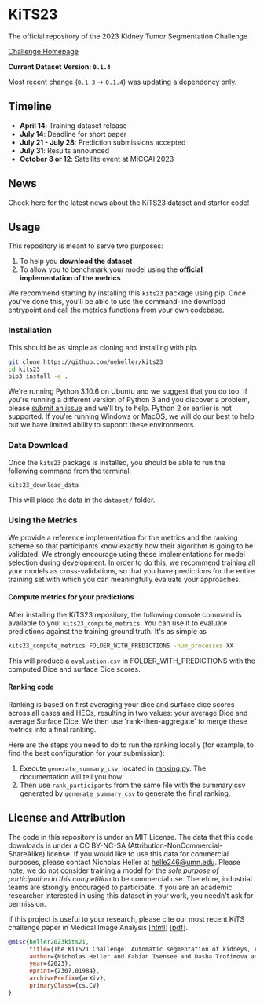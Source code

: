 # KiTS23

The official repository of the 2023 Kidney Tumor Segmentation Challenge

[Challenge Homepage](https://kits23.kits-challenge.org/)

**Current Dataset Version: `0.1.4`**

Most recent change (`0.1.3` -> `0.1.4`) was updating a dependency only.

## Timeline

- **April 14**: Training dataset release
- **July 14**: Deadline for short paper
- **July 21 - July 28**: Prediction submissions accepted
- **July 31**: Results announced
- **October 8 or 12**: Satellite event at MICCAI 2023

## News

Check here for the latest news about the KiTS23 dataset and starter code!

## Usage

This repository is meant to serve two purposes:

1. To help you **download the dataset**
2. To allow you to benchmark your model using the **official implementation of the metrics**

We recommend starting by installing this `kits23` package using pip. Once you've done this, you'll be able to use the command-line download entrypoint and call the metrics functions from your own codebase.

### Installation

This should be as simple as cloning and installing with pip.

```bash
git clone https://github.com/neheller/kits23
cd kits23
pip3 install -e .
```

We're running Python 3.10.6 on Ubuntu and we suggest that you do too. If you're running a different version of Python 3 and you discover a problem, please [submit an issue](https://github.com/neheller/kits23/issues/new) and we'll try to help. Python 2 or earlier is not supported. If you're running Windows or MacOS, we will do our best to help but we have limited ability to support these environments.

### Data Download

Once the `kits23` package is installed, you should be able to run the following command from the terminal.

```bash
kits23_download_data
```

This will place the data in the `dataset/` folder.

### Using the Metrics

We provide a reference implementation for the metrics and the ranking scheme so that participants know exactly how their algorithm is going to be validated. We strongly encourage using these implementations for model selection during development. In order to do this, we recommend training all your models as cross-validations, so that you have predictions for the entire training set with which you can meaningfully evaluate your approaches.

#### Compute metrics for your predictions

After installing the KiTS23 repository, the following console command is available to you: `kits23_compute_metrics`. You can use it to evaluate predictions against the training ground truth. It's as simple as

```bash
kits23_compute_metrics FOLDER_WITH_PREDICTIONS -num_processes XX
```

This will produce a `evaluation.csv` in FOLDER_WITH_PREDICTIONS with the computed Dice and surface Dice scores.

#### Ranking code

Ranking is based on first averaging your dice and surface dice scores across all cases and HECs, resulting in two values: your average Dice and average Surface Dice. We then use 'rank-then-aggregate' to merge these metrics into a final ranking.

Here are the steps you need to do to run the ranking locally (for example, to find the best configuration for your submission):

1) Execute `generate_summary_csv`, located in [ranking.py](ranking.py). The documentation will tell you how
2) Then use `rank_participants` from the same file with the summary.csv generated by `generate_summary_csv` to generate the final ranking.

## License and Attribution

The code in this repository is under an MIT License. The data that this code downloads is under a CC BY-NC-SA (Attribution-NonCommercial-ShareAlike) license. If you would like to use this data for commercial purposes, please contact Nicholas Heller at helle246@umn.edu. Please note, we do not consider training a model for the *sole purpose of participation in this competition* to be commercial use. Therefore, industrial teams are strongly encouraged to participate. If you are an academic researcher interested in using this dataset in your work, you needn't ask for permission.

If this project is useful to your research, please cite our most recent KiTS challenge paper in Medical Image Analysis \[[html](https://www.sciencedirect.com/science/article/abs/pii/S1361841520301857)\] \[[pdf](https://arxiv.org/pdf/1912.01054.pdf)\].

```bibtex
@misc{heller2023kits21,
      title={The KiTS21 Challenge: Automatic segmentation of kidneys, renal tumors, and renal cysts in corticomedullary-phase CT}, 
      author={Nicholas Heller and Fabian Isensee and Dasha Trofimova and Resha Tejpaul and Zhongchen Zhao and Huai Chen and Lisheng Wang and Alex Golts and Daniel Khapun and Daniel Shats and Yoel Shoshan and Flora Gilboa-Solomon and Yasmeen George and Xi Yang and Jianpeng Zhang and Jing Zhang and Yong Xia and Mengran Wu and Zhiyang Liu and Ed Walczak and Sean McSweeney and Ranveer Vasdev and Chris Hornung and Rafat Solaiman and Jamee Schoephoerster and Bailey Abernathy and David Wu and Safa Abdulkadir and Ben Byun and Justice Spriggs and Griffin Struyk and Alexandra Austin and Ben Simpson and Michael Hagstrom and Sierra Virnig and John French and Nitin Venkatesh and Sarah Chan and Keenan Moore and Anna Jacobsen and Susan Austin and Mark Austin and Subodh Regmi and Nikolaos Papanikolopoulos and Christopher Weight},
      year={2023},
      eprint={2307.01984},
      archivePrefix={arXiv},
      primaryClass={cs.CV}
}
```
